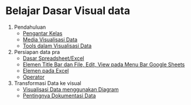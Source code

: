 # Belajar Dasar Visual data
1. Pendahuluan
    * [Pengantar Kelas](/Belajar%20Dasar%20Visualisasi%20Data/Pendahuluan/Pengantar%20Kelas.md)
    * [Media Visualisasi Data](/Belajar%20Dasar%20Visualisasi%20Data/Pendahuluan/Media%20Visualisasi%20Data,.md)
    * [Tools dalam Visualisasi Data](/Belajar%20Dasar%20Visualisasi%20Data/Pendahuluan/Tools%20dalam%20Visualisasi%20Data.md)
2. Persiapan data pra
    * [Dasar Spreadsheet/Excel](/Belajar%20Dasar%20Visualisasi%20Data/Persiapan%20data%20pra/Dasar.md)
    * [Elemen Title Bar dan File, Edit, View pada Menu Bar Google Sheets]()
    * [Elemen pada Excel]()
    * [Operator]()
3. Transformasi Data ke visual
    * [Visualisasi Data menggunakan Diagram]()
    * [Pentingnya Dokumentasi Data]()
